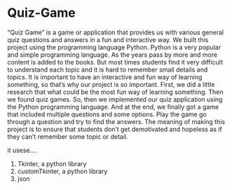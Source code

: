 # Quiz-Game

“Quiz Game” is a game or application that provides us with various general quiz questions and answers in a fun and interactive way.
We built this project using the programming language Python. Python is a very popular and simple programming language. 
As the years pass by more and more content is added to the books. But most times students find it very difficult to understand each topic and it is hard to remember small details and topics. It is important to have an interactive and fun way of learning something, so that’s why our project is so important.
First, we did a little research that what could be the most fun way of learning something. Then we found quiz games. So, then we implemented our quiz application using the Python programming language.
And at the end, we finally got a game that included multiple questions and some options. Play the game go through a question and try to find the answers.
The meaning of making this project is to ensure that students don’t get demotivated and hopeless as if they can’t remember some topic or detail. 

it usese....
1.	Tkinter, a python library
2.	customTkinter, a python library
3.	json
